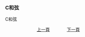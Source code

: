 ﻿---
---
<h3>C和弦</h3>

C和弦

&nbsp;&nbsp;&nbsp;&nbsp;&nbsp;&nbsp;&nbsp;&nbsp;&nbsp;&nbsp;&nbsp;&nbsp;
&nbsp;&nbsp;&nbsp;&nbsp;&nbsp;&nbsp;&nbsp;&nbsp;&nbsp;&nbsp;&nbsp;&nbsp;
[上一頁](MainCords)
&nbsp;&nbsp;&nbsp;&nbsp;&nbsp;&nbsp;&nbsp;&nbsp;&nbsp;&nbsp;&nbsp;&nbsp;
[下一頁](D-MainCord)




